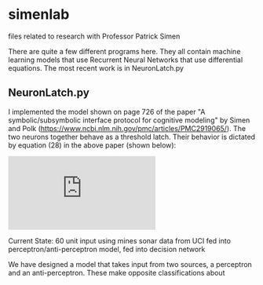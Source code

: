 # simenlab
files related to research with Professor Patrick Simen

There are quite a few different programs here. They all contain machine learning models that use Recurrent Neural Networks that use differential equations. The most recent work is in NeuronLatch.py

## NeuronLatch.py

I implemented the model shown on page 726 of the paper "A symbolic/subsymbolic interface protocol for cognitive modeling" by Simen and Polk (https://www.ncbi.nlm.nih.gov/pmc/articles/PMC2919065/). The two neurons together behave as a threshold latch. Their behavior is dictated by equation (28) in the above paper (shown below):

![equation](http://www.sciweavers.org/tex2img.php?eq=%5Ctau%20%2A%20dV%20%3D%20%28-V%20%2B%20I%29%20dt%20%2B%20%20%5CSigma%5En_%7Bj%3D1%7D%20w_%7Bi%2Cj%7DcdW_j&bc=White&fc=Black&im=jpg&fs=12&ff=arev&edit=0)




Current State: 60 unit input using mines sonar data from UCI fed into perceptron/anti-perceptron model, fed into decision network 

We have designed a model that takes input from two sources, a perceptron and an anti-perceptron. These make opposite classifications about  
